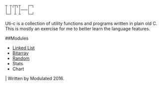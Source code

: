 ```
┬ ┬┌┬┐┬   ┌─┐
│ │ │ │───│  
└─┘ ┴ ┴   └─┘
```

Uti-c is a collection of utility functions and programs written in plain old C. This is mostly an exercise for me to better learn the language features.

##Modules
- [Linked List](./docs/linkedlist.md)
- [Bitarray](./docs/bitarray.md)
- [Random](./docs/random.md)
- Stats
- Chart


| Written by Modulated 2016.


